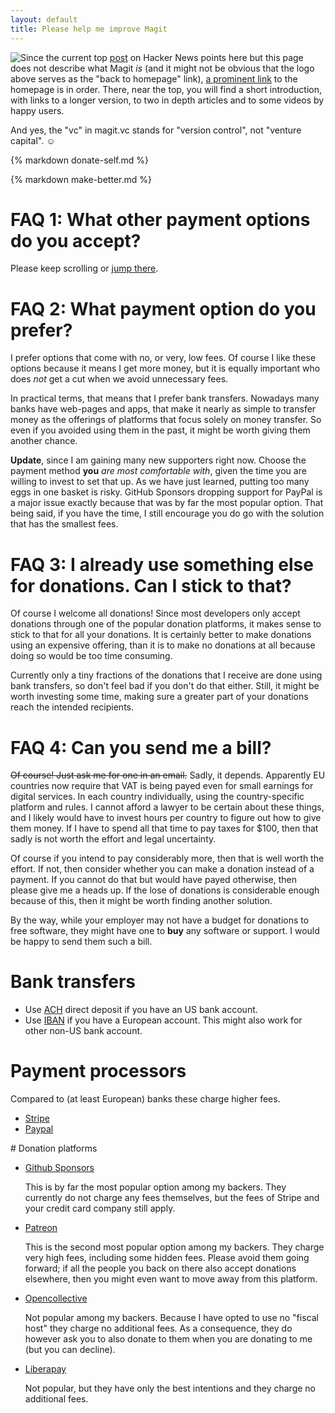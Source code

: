 ```yaml
---
layout: default
title: Please help me improve Magit
---
```


<a href="/"><img class="clear" src="/assets/L.png" align="top" style="float: left;"></a>
Since the current top [post](https://news.ycombinator.com/item?id=34945086) on
Hacker News points here but this page does not describe what Magit *is* (and it
might not be obvious that the logo above serves as the "back to homepage" link),
[a prominent link](/) to the homepage is in order.  There, near the top, you
will find a short introduction, with links to a longer version, to two in depth
articles and to some videos by happy users.

And yes, the "vc" in magit.vc stands for "version control", not "venture
capital". ☺️

<script type="text/javascript" src="/quotes/quotes.js"></script>
<script type="text/javascript">window.onload = function(){inject_quotes(); simpleCssSwitch();}</script>
<section>
{% markdown donate-self.md %}
  <br/>
</section>

{% markdown make-better.md %}
<br/>

# FAQ 1: What other payment options do you accept?

Please keep scrolling or [jump there](#alt).

# FAQ 2: What payment option do you prefer?

I prefer options that come with no, or very, low fees.  Of course I like these
options because it means I get more money, but it is equally important who does
*not* get a cut when we avoid unnecessary fees.

In practical terms, that means that I prefer bank transfers.  Nowadays many
banks have web-pages and apps, that make it nearly as simple to transfer money
as the offerings of platforms that focus solely on money transfer.  So even
if you avoided using them in the past, it might be worth giving them another
chance.

**Update**, since I am gaining many new supporters right now.  Choose the
payment method **you** *are most comfortable with*, given the time you are
willing to invest to set that up.  As we have just learned, putting too many
eggs in one basket is risky.  GitHub Sponsors dropping support for PayPal is a
major issue exactly because that was by far the most popular option.  That being
said, if you have the time, I still encourage you do go with the solution that
has the smallest fees.

# FAQ 3: I already use something else for donations.  Can I stick to that?

Of course I welcome all donations!  Since most developers only accept donations
through one of the popular donation platforms, it makes sense to stick to that
for all your donations.  It is certainly better to make donations using an
expensive offering, than it is to make no donations at all because doing so
would be too time consuming.

Currently only a tiny fractions of the donations that I receive are done using
bank transfers, so don't feel bad if you don't do that either.  Still, it might
be worth investing some time, making sure a greater part of your donations reach
the intended recipients.

# FAQ 4: Can you send me a bill?

~~Of course! Just ask me for one in an email.~~  Sadly, it depends.  Apparently
EU countries now require that VAT is being payed even for small earnings for
digital services.  In each country individually, using the country-specific
platform and rules.  I cannot afford a lawyer to be certain about these things,
and I likely would have to invest hours per country to figure out how to give
them money.  If I have to spend all that time to pay taxes for $100, then that
sadly is not worth the effort and legal uncertainty.

Of course if you intend to pay considerably more, then that is well worth the
effort.  If not, then consider whether you can make a donation instead of a
payment.  If you cannot do that but would have payed otherwise, then please
give me a heads up.  If the lose of donations is considerable enough because
of this, then it might be worth finding another solution.

By the way, while your employer may not have a budget for donations to
free software, they might have one to **buy** any software or support.
I would be happy to send them such a bill.

# Bank transfers

- Use [ACH](/donate/ach.html) direct deposit if you have an US bank account.
- Use [IBAN](/donate/iban.html) if you have a European account.  This might
  also work for other non-US bank account.

# Payment processors

Compared to (at least European) banks these charge higher fees.

- [Stripe](/donate/stripe.html)
- [Paypal](/donate/paypal.html)

<a name="alt">
# Donation platforms

- [Github Sponsors](https://github.com/sponsors/tarsius/)

  This is by far the most popular option among my backers.  They currently do
  not charge any fees themselves, but the fees of Stripe and your credit card
  company still apply.

- [Patreon](https://www.patreon.com/tarsius/)

  This is the second most popular option among my backers.  They charge very
  high fees, including some hidden fees.  Please avoid them going forward; if
  all the people you back on there also accept donations elsewhere, then you
  might even want to move away from this platform.
  
- [Opencollective](https://opencollective.com/magit/)

  Not popular among my backers.  Because I have opted to use no "fiscal host"
  they charge no additional fees.  As a consequence, they do however ask you
  to also donate to them when you are donating to me (but you can decline).

- [Liberapay](https://liberapay.com/magit/)

  Not popular, but they have only the best intentions and they charge no
  additional fees.
